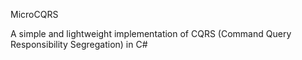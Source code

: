 M i c r o C Q R S


A simple and lightweight implementation of CQRS (Command Query Responsibility Segregation) in C#
